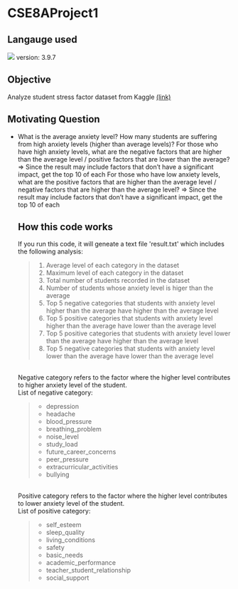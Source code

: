# CSE8AProject1
## Langauge used
<p><img src="https://img.shields.io/badge/Python-61DAFB?style=flat&logo=React&logoColor=white"/>
version: 3.9.7

## Objective
<p>Analyze student stress factor dataset from Kaggle <a href="https://www.kaggle.com/datasets/rxnach/student-stress-factors-a-comprehensive-analysis", target = "_blank">(link)</a></p>

## Motivating Question
<ul>
  <li>What is the average anxiety level?
How many students are suffering from high anxiety levels (higher than average levels)?
For those who have high anxiety levels, what are the negative factors that are higher than the average level / positive factors that are lower than the average?
=> Since the result may include factors that don’t have a significant impact, get the top 10 of each
For those who have low anxiety levels, what are the positive factors that are higher than the average level / negative factors that are higher than the average level?
=> Since the result may include factors that don’t have a significant impact, get the top 10 of each



## How this code works
<p>If you run this code, it will geneate a text file 'result.txt' which includes the following analysis:</p>
<blockquote>
<ol>
  <li> Average level of each category in the dataset</li>
  <li> Maximum level of each category in the dataset</li>
  <li> Total number of students recorded in the dataset</li>
  <li> Number of students whose anxiety level is higer than the average</li>
  <li> Top 5 negative categories that students with anxiety level higher than the average have higher than the average level</li>
  <li> Top 5 positive categories that students with anxiety level higher than the average have lower than the average level</li>
  <li> Top 5 positive categories that students with anxiety level lower than the average have higher than the average level</li>
  <li> Top 5 negative categories that students with anxiety level lower than the average have lower than the average level</li>
</ol>
</blockquote>

<br> Negative category refers to the factor where the higher level contributes to higher anxiety level of the student.
<br> List of negative category:
<blockquote>
<ul>
  <li> depression</li>
  <li> headache</li>
  <li> blood_pressure</li>
  <li> breathing_problem</li>
  <li> noise_level</li>
  <li> study_load</li>
  <li> future_career_concerns</li>
  <li> peer_pressure</li>
  <li> extracurricular_activities</li>
  <li> bullying</li>
</ul>
</blockquote>

<br> Positive category refers to the factor where the higher level contributes to lower anxiety level of the student.
<br> List of positive category:
<blockquote>
<ul>
  <li> self_esteem</li>
  <li> sleep_quality</li>
  <li> living_conditions</li>
  <li> safety</li>
  <li> basic_needs</li>
  <li> academic_performance</li>
  <li> teacher_student_relationship</li>
  <li> social_support</li>
</ul>
</blockquote>
